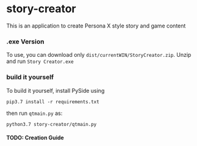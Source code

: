 # story-creator
This is an application to create Persona X style story and game content

### .exe Version
To use, you can download only `dist/currentWIN/StoryCreator.zip`. Unzip and run `Story Creator.exe`


### build it yourself
To build it yourself, install PySide using

```pip3.7 install -r requirements.txt```

then run `qtmain.py` as:

```python3.7 story-creator/qtmain.py```


#### TODO: Creation Guide
